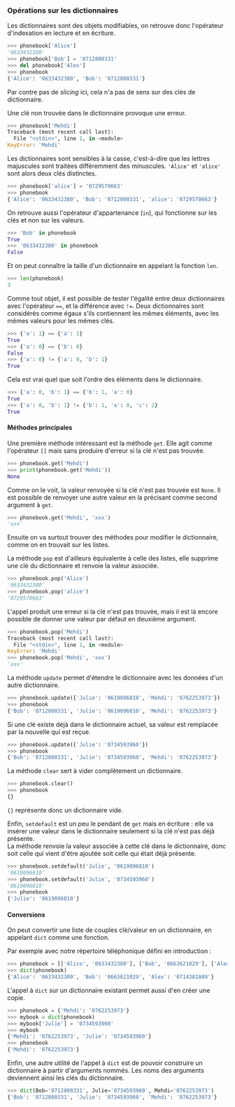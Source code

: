 ### Opérations sur les dictionnaires

Les dictionnaires sont des objets modifiables, on retrouve donc l'opérateur d'indexation en lecture et en écriture.

```python
>>> phonebook['Alice']
'0633432380'
>>> phonebook['Bob'] = '0712800331'
>>> del phonebook['Alex']
>>> phonebook
{'Alice': '0633432380', 'Bob': '0712800331'}
```

Par contre pas de _slicing_ ici, cela n'a pas de sens sur des clés de dictionnaire.

Une clé non trouvée dans le dictionnaire provoque une erreur.

```python
>>> phonebook['Mehdi']
Traceback (most recent call last):
  File "<stdin>", line 1, in <module>
KeyError: 'Mehdi'
```

Les dictionnaires sont sensibles à la casse, c'est-à-dire que les lettres majuscules sont traitées différemment des minuscules.
`'Alice'` et `'alice'` sont alors deux clés distinctes.

```python
>>> phonebook['alice'] = '0729570663'
>>> phonebook
{'Alice': '0633432380', 'Bob': '0712800331', 'alice': '0729570663'}
```

On retrouve aussi l'opérateur d'appartenance (`in`), qui fonctionne sur les clés et non sur les valeurs.

```python
>>> 'Bob' in phonebook
True
>>> '0633432380' in phonebook
False
```

Et on peut connaître la taille d'un dictionnaire en appelant la fonction `len`.

```python
>>> len(phonebook)
3
```

Comme tout objet, il est possible de tester l'égalité entre deux dictionnaires avec l'opérateur `==`, et la différence avec `!=`.
Deux dictionnaires sont considérés comme égaux s'ils contiennent les mêmes éléments, avec les mêmes valeurs pour les mêmes clés.

```python
>>> {'a': 1} == {'a': 1}
True
>>> {'a': 0} == {'b': 0}
False
>>> {'a': 0} != {'a': 0, 'b': 1}
True
```

Cela est vrai quel que soit l'ordre des éléments dans le dictionnaire.

```python
>>> {'a': 0, 'b': 1} == {'b': 1, 'a': 0}
True
>>> {'a': 0, 'b': 1} != {'b': 1, 'a': 0, 'c': 2}
True
```

#### Méthodes principales

Une première méthode intéressant est la méthode `get`.
Elle agit comme l'opérateur `[]` mais sans produire d'erreur si la clé n'est pas trouvée.

```python
>>> phonebook.get('Mehdi')
>>> print(phonebook.get('Mehdi'))
None
```

Comme on le voit, la valeur renvoyée si la clé n'est pas trouvée est `None`.
Il est possible de renvoyer une autre valeur en la précisant comme second argument à `get`.

```python
>>> phonebook.get('Mehdi', 'xxx')
'xxx'
```

Ensuite on va surtout trouver des méthodes pour modifier le dictionnaire, comme on en trouvait sur les listes.

La méthode `pop` est d'ailleurs équivalente à celle des listes, elle supprime une clé du dictionnaire et renvoie la valeur associée.

```python
>>> phonebook.pop('Alice')
'0633432380'
>>> phonebook.pop('alice')
'0729570663'
```

L'appel produit une erreur si la clé n'est pas trouvée, mais il est là encore possible de donner une valeur par défaut en deuxième argument.

```python
>>> phonebook.pop('Mehdi')
Traceback (most recent call last):
  File "<stdin>", line 1, in <module>
KeyError: 'Mehdi'
>>> phonebook.pop('Mehdi', 'xxx')
'xxx'
```

La méthode `update` permet d'étendre le dictionnaire avec les données d'un autre dictionnaire.

```python
>>> phonebook.update({'Julie': '0619096810', 'Mehdi': '0762253973'})
>>> phonebook
{'Bob': '0712800331', 'Julie': '0619096810', 'Mehdi': '0762253973'}
```

Si une clé existe déjà dans le dictionnaire actuel, sa valeur est remplacée par la nouvelle qui est reçue.

```python
>>> phonebook.update({'Julie': '0734593960'})
>>> phonebook
{'Bob': '0712800331', 'Julie': '0734593960', 'Mehdi': '0762253973'}
```

La méthode `clear` sert à vider complètement un dictionnaire.

```python
>>> phonebook.clear()
>>> phonebook
{}
```

`{}` représente donc un dictionnaire vide.

Enfin, `setdefault` est un peu le pendant de `get` mais en écriture : elle va insérer une valeur dans le dictionnaire seulement si la clé n'est pas déjà présente.  
La méthode renvoie la valeur associée à cette clé dans le dictionnaire, donc soit celle qui vient d'être ajoutée soit celle qui était déjà présente.

```python
>>> phonebook.setdefault('Julie', '0619096810')
'0619096810'
>>> phonebook.setdefault('Julie', '0734593960')
'0619096810'
>>> phonebook
{'Julie': '0619096810'}
```

#### Conversions

On peut convertir une liste de couples clé/valeur en un dictionnaire, en appelant `dict` comme une fonction.

Par exemple avec notre répertoire téléphonique défini en introduction :

```python
>>> phonebook = [['Alice', '0633432380'], ['Bob', '0663621029'], ['Alex', '0714381809']]
>>> dict(phonebook)
{'Alice': '0633432380', 'Bob': '0663621029', 'Alex': '0714381809'}
```

L'appel à `dict` sur un dictionnaire existant permet aussi d'en créer une copie.

```python
>>> phonebook = {'Mehdi': '0762253973'}
>>> mybook = dict(phonebook)
>>> mybook['Julie'] = '0734593960'
>>> mybook
{'Mehdi': '0762253973', 'Julie': '0734593960'}
>>> phonebook
{'Mehdi': '0762253973'}
```

Enfin, une autre utilité de l'appel à `dict` est de pouvoir construire un dictionnaire à partir d'arguments nommés. Les noms des arguments deviennent ainsi les clés du dictionnaire.

```python
>>> dict(Bob='0712800331', Julie='0734593960', Mehdi='0762253973')
{'Bob': '0712800331', 'Julie': '0734593960', 'Mehdi': '0762253973'}
```
